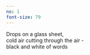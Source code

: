 ```yaml
---
no: 1
font-size: 79
---
```


Drops on a glass sheet,  
cold air cutting through the air -  
black and white of words